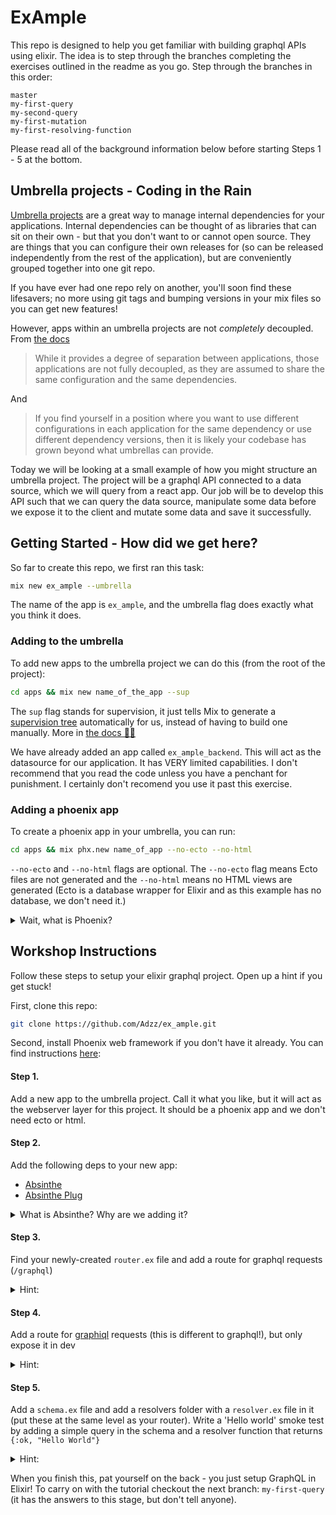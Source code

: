 # ExAmple

This repo is designed to help you get familiar with building graphql APIs using elixir. The idea is to step through the branches completing the exercises outlined in the readme as you go. Step through the branches in this order:

```
master
my-first-query
my-second-query
my-first-mutation
my-first-resolving-function
```

Please read all of the background information below before starting Steps 1 - 5 at the bottom.

## Umbrella projects - Coding in the Rain

[Umbrella projects](https://8thlight.com/blog/georgina-mcfadyen/2017/05/01/elixir-umbrella-projects.html) are a great way to manage internal dependencies for your applications. Internal dependencies can be thought of as libraries that can sit on their own - but that you don't want to or cannot open source. They are things that you can configure their own releases for (so can be released independently from the rest of the application), but are conveniently grouped together into one git repo.

If you have ever had one repo rely on another, you'll soon find these lifesavers; no more using git tags and bumping versions in your mix files so you can get new features!

However, apps within an umbrella projects are not _completely_ decoupled. From [the docs](https://elixir-lang.org/getting-started/mix-otp/dependencies-and-umbrella-projects.html#dont-drink-the-kool-aid)

> While it provides a degree of separation between applications, those applications are not fully decoupled, as they are assumed to share the same configuration and the same dependencies.

And

> If you find yourself in a position where you want to use different configurations in each application for the same dependency or use different dependency versions, then it is likely your codebase has grown beyond what umbrellas can provide.

Today we will be looking at a small example of how you might structure an umbrella project. The project will be a graphql API connected to a data source, which we will query from a react app. Our job will be to develop this API such that we can query the data source, manipulate some data before we expose it to the client and mutate some data and save it successfully.

## Getting Started - How did we get here?

So far to create this repo, we first ran this task:

```sh
mix new ex_ample --umbrella
```

The name of the app is `ex_ample`, and the umbrella flag does exactly what you think it does.

### Adding to the umbrella

To add new apps to the umbrella project we can do this (from the root of the project):

```sh
cd apps && mix new name_of_the_app --sup
```

The `sup` flag stands for supervision, it just tells Mix to generate a [supervision tree](https://stackoverflow.com/questions/46554449/erlang-elixir-what-is-a-supervision-tree) automatically for us, instead of having to build one manually. More in [the docs 👩‍⚕️](https://elixir-lang.org/getting-started/mix-otp/dependencies-and-umbrella-projects.html)

We have already added an app called `ex_ample_backend`. This will act as the datasource for our application. It has VERY limited capabilities. I don't recommend that you read the code unless you have a penchant for punishment. I certainly don't recomend you use it past this exercise.

### Adding a phoenix app

To create a phoenix app in your umbrella, you can run:

```sh
cd apps && mix phx.new name_of_app --no-ecto --no-html
```

`--no-ecto` and `--no-html` flags are optional. The `--no-ecto` flag means Ecto files are not generated and the `--no-html` means no HTML views are generated (Ecto is a database wrapper for Elixir and as this example has no database, we don't need it.)

<details>
<summary>Wait, what is Phoenix?</summary>
<br/>
Phoenix is a web development framework written in Elixir which implements the server-side Model View Controller (MVC) pattern. Check out the docs here: https://hexdocs.pm/phoenix/overview.html#content. Phoenix is the top layer of a multi-layer system designed to be modular and flexible. The other layers include Cowboy, Plug and Ecto.
</details>

## Workshop Instructions

Follow these steps to setup your elixir graphql project. Open up a hint if you get stuck!

First, clone this repo:
```sh
git clone https://github.com/Adzz/ex_ample.git
```

Second, install Phoenix web framework if you don't have it already. You can find instructions [here](https://hexdocs.pm/phoenix/installation.html):

#### Step 1. 
Add a new app to the umbrella project. Call it what you like, but it will act as the webserver layer for this project. It should be a phoenix app and we don't need ecto or html.

#### Step 2. 
Add the following deps to your new app:

- [Absinthe](https://github.com/absinthe-graphql/absinthe)
- [Absinthe Plug](https://github.com/absinthe-graphql/absinthe_plug)

<details>
<summary>What is Absinthe? Why are we adding it?</summary>
<br/>
Absinthe is the GraphQL toolkit for Elixir, built to suit Elixir's capabilities and style. With Absinthe, you define the schema and resolution functions and it executes GraphQL documents.

On client side Absinthe has support for Relay and Apollo client and in Elixir it uses Plug and Phoenix to support HTTP APIs, via `absinthe_plug` and `absinthe_phoenix` packages. It also has support for Ecto via the `absinthe_ecto package`.
</details>

#### Step 3. 
Find your newly-created `router.ex` file and add a route for graphql requests (`/graphql`)

<details>
<summary>Hint:</summary>
<br/>
You're going to pass the incoming requests straight to Absinthe Plug (which does all the hard work for you). You might find the forward (https://hexdocs.pm/phoenix/Phoenix.Router.html#forward/4) function useful...  
</details>

#### Step 4. 
Add a route for [graphiql](https://github.com/graphql/graphiql) requests (this is different to graphql!), but only expose it in dev

<details>
<summary>Hint:</summary>
<br/>
You're in dev if Mix.env() == :dev evaluates to true...
</details>

#### Step 5. 
Add a `schema.ex` file and add a resolvers folder with a `resolver.ex` file in it (put these at the same level as your router). Write a 'Hello world' smoke test by adding a simple query in the schema and a resolver function that returns `{:ok, "Hello World"}`

<details>
<summary>Hint:</summary>
<br/>
The Absinthe docs will help you get the syntax right for the schema https://hexdocs.pm/absinthe/Absinthe.Schema.Notation.html#content
  
</details>


When you finish this, pat yourself on the back - you just setup GraphQL in Elixir! To carry on with the tutorial checkout the next branch: `my-first-query` (it has the answers to this stage, but don't tell anyone).
